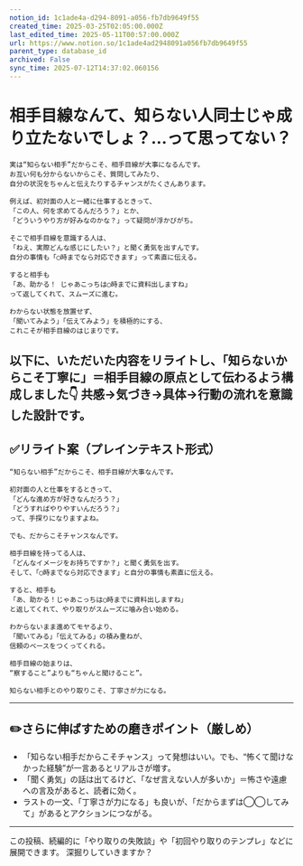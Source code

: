 ```yaml
---
notion_id: 1c1ade4a-d294-8091-a056-fb7db9649f55
created_time: 2025-03-25T02:05:00.000Z
last_edited_time: 2025-05-11T00:57:00.000Z
url: https://www.notion.so/1c1ade4ad2948091a056fb7db9649f55
parent_type: database_id
archived: False
sync_time: 2025-07-12T14:37:02.060156
---
```


# 相手目線なんて、知らない人同士じゃ成り立たないでしょ？…って思ってない？

```plain text
実は“知らない相手”だからこそ、相手目線が大事になるんです。
お互い何も分からないからこそ、質問してみたり、
自分の状況をちゃんと伝えたりするチャンスがたくさんあります。

例えば、初対面の人と一緒に仕事するときって、
「この人、何を求めてるんだろう？」とか、
「どういうやり方が好みなのかな？」って疑問が浮かびがち。

そこで相手目線を意識する人は、
「ねえ、実際どんな感じにしたい？」と聞く勇気を出すんです。
自分の事情も「◯時までなら対応できます」って素直に伝える。

すると相手も
「あ、助かる！ じゃあこっちは◯時までに資料出しますね」
って返してくれて、スムーズに進む。

わからない状態を放置せず、
「聞いてみよう」「伝えてみよう」を積極的にする、
これこそが相手目線のはじまりです。

```
以下に、いただいた内容をリライトし、「知らないからこそ丁寧に」＝相手目線の原点として伝わるよう構成しました👇
共感→気づき→具体→行動の流れを意識した設計です。
---
## ✅リライト案（プレインテキスト形式）
```plain text
“知らない相手”だからこそ、相手目線が大事なんです。

初対面の人と仕事をするときって、
「どんな進め方が好きなんだろう？」
「どうすればやりやすいんだろう？」
って、手探りになりますよね。

でも、だからこそチャンスなんです。

相手目線を持ってる人は、
「どんなイメージをお持ちですか？」と聞く勇気を出す。
そして、「◯時までなら対応できます」と自分の事情も素直に伝える。

すると、相手も
「あ、助かる！じゃあこっちは◯時までに資料出しますね」
と返してくれて、やり取りがスムーズに噛み合い始める。

わからないまま進めてモヤるより、
「聞いてみる」「伝えてみる」の積み重ねが、
信頼のベースをつくってくれる。

相手目線の始まりは、
“察すること”よりも“ちゃんと聞けること”。

知らない相手とのやり取りこそ、丁寧さが力になる。

```
---
## ✏️さらに伸ばすための磨きポイント（厳しめ）
- 「知らない相手だからこそチャンス」って発想はいい。でも、“怖くて聞けなかった経験”が一言あるとリアルさが増す。
- 「聞く勇気」の話は出てるけど、「なぜ言えない人が多いか」＝怖さや遠慮への言及があると、読者に効く。
- ラストの一文、「丁寧さが力になる」も良いが、「だからまずは◯◯してみて」があるとアクションにつながる。
---
この投稿、続編的に「やり取りの失敗談」や「初回やり取りのテンプレ」などに展開できます。
深掘りしていきますか？